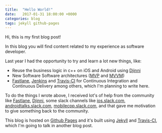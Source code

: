 ```yaml
---
title:  "Hello World!"
date:   2017-01-31 18:00:00 +0000
categories: blog
tags: jekyll github-pages
---
```


Hi, this is my first blog post!

In this blog you will find content related to my experience as software developer.

Last year I had the opportunity to try and learn a lot new things, like:
- Reuse the business logic in c++ on iOS and Android using [Djinni](https://github.com/dropbox/djinni)
- New Software Software architectures ([MVP](https://en.wikipedia.org/wiki/Model%E2%80%93view%E2%80%93presenter) and [MVVM](https://en.wikipedia.org/wiki/Model%E2%80%93view%E2%80%93viewmodel))
- [Fastlane](https://github.com/fastlane/fastlane), [Jenkins](https://jenkins.io) and [Travis-CI](https://travis-ci.org) for Continuous Integration and Continuous Delivery
among others, which I'm planning to write here.

To do the things I wrote above, I received lot's of help from the community like [Fastlane](https://github.com/fastlane/fastlane), [Djinni](https://github.com/dropbox/djinni), some slack channels like [ios.slack.com](ios.slack.com), [androidtalks.slack.com](androidtalks.slack.com), [mobilecpp.slack.com](mobilecpp.slack.com), and that gave me motivation to give something back to the community.

This blog is hosted on [Github Pages](https://pages.github.com) and it's built using [Jekyll](https://jekyllrb.com) and [Travis-CI](https://travis-ci.org), which I'm going to talk in another blog post.
